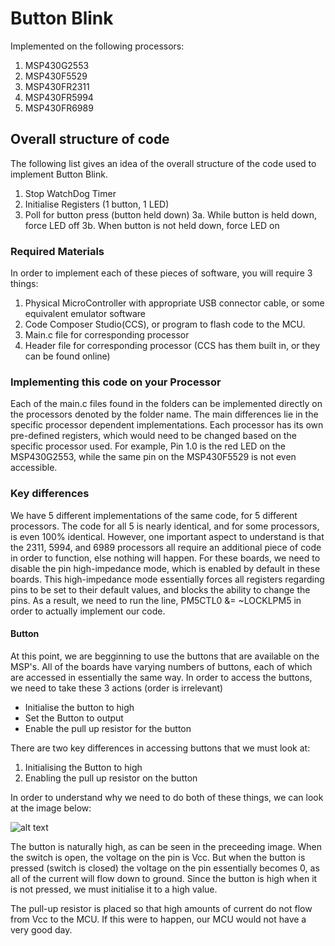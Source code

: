 # Button Blink
Implemented on the following processors:
1. MSP430G2553
2. MSP430F5529
3. MSP430FR2311
4. MSP430FR5994
5. MSP430FR6989


## Overall structure of code
The following list gives an idea of the overall structure of the code used to implement Button Blink.

1. Stop WatchDog Timer
2. Initialise Registers (1 button, 1 LED)
3. Poll for button press (button held down) 
3a. While button is held down, force LED off
3b. When button is not held down, force LED on

### Required Materials
In order to implement each of these pieces of software, you will require 3 things:

1. Physical MicroController with appropriate USB connector cable, or some equivalent emulator software
2. Code Composer Studio(CCS), or program to flash code to the MCU.
3. Main.c file for corresponding processor
4. Header file for corresponding processor (CCS has them built in, or they can be found online) 

### Implementing this code on your Processor
Each of the main.c files found in the folders can be implemented directly on the processors denoted by the folder name.
The main differences lie in the specific processor dependent implementations. Each processor has its own pre-defined
registers, which would need to be changed based on the specific processor used. For example, Pin 1.0 is the red LED on the MSP430G2553,
while the same pin on the MSP430F5529 is not even accessible.

### Key differences
We have 5 different implementations of the same code, for 5 different processors. The code for all 5 is nearly identical,
and for some processors, is even 100% identical. However, one important aspect to understand is that the 2311, 5994, and 
6989 processors all require an additional piece of code in order to function, else nothing will happen. For these boards,
we need to disable the pin high-impedance mode, which is enabled by default in these boards. This high-impedance mode
essentially forces all registers regarding pins to be set to their default values, and blocks the ability to change the pins.
As a result, we need to run the line, PM5CTL0 &= ~LOCKLPM5 in order to actually implement our code.

#### Button
At this point, we are begginning to use the buttons that are available on the MSP's. All of the boards have varying
numbers of buttons, each of which are accessed in essentially the same way. In order to access the buttons,
we need to take these 3 actions (order is irrelevant)
* Initialise the button to high
* Set the Button to output
* Enable the pull up resistor for the button

There are two key differences in accessing buttons that we must look at:
1. Initialising the Button to high
2. Enabling the pull up resistor on the button

In order to understand why we need to do both of these things, we can look at the image below:

![alt text](https://imgur.com/a/gudhj "Circuit Diagram detailing why we need a pull-up resistor")

The button is naturally high, as can be seen in the preceeding image. When the switch is open, the voltage on the pin
is Vcc. But when the button is pressed (switch is closed) the voltage on the pin essentially becomes 0, as all of the current will
flow down to ground. Since the button is high when it is not pressed, we must initialise it to a high value.

The pull-up resistor is placed so that high amounts of current do not flow from Vcc to the MCU. If this were to happen, 
our MCU would not have a very good day.

